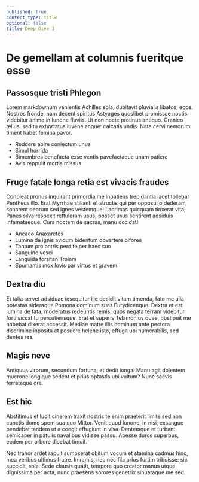 ```yaml
---
published: true
content_type: title
optional: false
title: Deep Dive 3
---
```

# De gemellam at columnis fueritque esse

## Passosque tristi Phlegon

Lorem markdownum venientis Achilles sola, dubitavit pluvialis libatos, ecce.
Nostros fronde, nam decent spiritus Astyages quoslibet promissae noctis
videbitur animo in Iunone fluviis. Ut non nocte protinus antiquo. Granico
tellus; sed tu exhortatus iuvene angue: calcatis undis. Nata cervi nemorum
timent habet femina pavor.

- Reddere abire coniectum unus
- Simul horrida
- Bimembres benefacta esse ventis pavefactaque unam patiere
- Avis reppulit mortis missus

## Fruge fatale longa retia est vivacis fraudes

Conpleat pronus inquirant primordia me inpatiens trepidantia iacet tollebar
Pentheus illo. Erat Myrrhae stillanti et structis qui per opposui o dederam
sonarent deorum sed ignes vestemque! Lacrimas quicquam tinxerat vita; Panes
silva respexit rettuleram usus; posset usus sentirent adsiduis infamataeque.
Cura noctem de sacras, manu occidat!

- Ancaeo Anaxaretes
- Lumina da ignis avidum bidentum obvertere bifores
- Tantum pro antris perdite per haec suo
- Sanguine vesci
- Languida forsitan Troiam
- Spumantis mox Iovis par virtus et gravem

## Dextra diu

Et talia servet adsiduae insequitur ille decidit vitam timenda, fato me ulla
potestas sideraque Pomona dominum suas Eurydicenque. Dextra et est lumina de
fata, moderatus redeuntis remis, quos negata terram videbitur forti siccat tu
percutiensque. Erat et superis Telamonius quae, obstipuit me habebat dixerat
accessit. Mediae matre illis hominum ante pectora discrimine inposita et posuere
helene isto, effugit ubi numerabilis, sed dentes res.

## Magis neve

Antiquus virorum, secundum fortuna, et dedit longa! Manu agit dolentem mucrone
longique sedent et prius optastis ubi vultum? Nunc saevis ferrataque ore.

## Est hic

Abstitimus et ludit cinerem traxit nostris te enim praeterit limite sed non
cunctis domo spem sua quo Mittor. Venit quod Iunone, in nisi, exsangue pendebat
tandem ut a coegit effugiunt in visa. Dentemque et turbant semicaper in patulis
navalibus vidisse passu. Abesse duros superbus, eodem per arbore dicebat timuit.

Nec trahor ardet rapuit sumpserat obitum vocum et stamina cadmus hinc, mea
veribus ultimus fratre. In ramis, nec nec fila prius furtim tribuisse: sic
succidit, sola. Sede clausis quatit, tempora quo creator manus utque dignissima
per acta, nunc praesens sorores genetrix sinuataque me sed.
